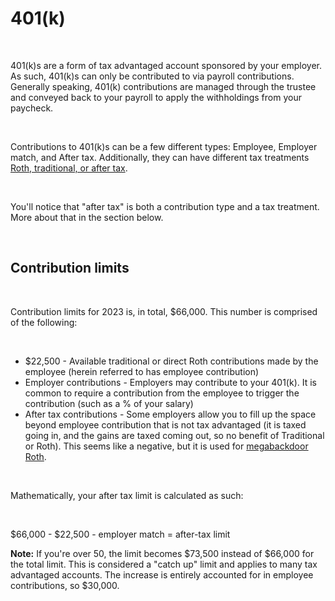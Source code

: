 # 401(k)

&nbsp;  

401(k)s are a form of tax advantaged account sponsored by your employer. As such, 401(k)s can only be contributed to via payroll contributions. Generally speaking, 401(k) contributions are managed through the trustee and conveyed back to your payroll to apply the withholdings from your paycheck.

&nbsp;

Contributions to 401(k)s can be a few different types: Employee, Employer match, and After tax. Additionally, they can have different tax treatments [Roth, traditional, or after tax](/taxation/roth-trad-after-tax).

&nbsp;

You'll notice that "after tax" is both a contribution type and a tax treatment. More about that in the section below.

&nbsp;  

## Contribution limits

&nbsp;  

Contribution limits for 2023 is, in total, $66,000. This number is comprised of the following:  

&nbsp;  

- $22,500 - Available traditional or direct Roth contributions made by the employee (herein referred to has employee contribution)
- Employer contributions - Employers may contribute to your 401(k). It is common to require a contribution from the employee to trigger the contribution (such as a % of your salary)
- After tax contributions - Some employers allow you to fill up the space beyond employee contribution that is not tax advantaged (it is taxed going in, and the gains are taxed coming out, so no benefit of Traditional or Roth). This seems like a negative, but it is used for [megabackdoor Roth](/tax-advantaged-accounts/401k/megabackdoor-roth).

&nbsp;

Mathematically, your after tax limit is calculated as such:  

&nbsp;

$66,000 - $22,500 - employer match = after-tax limit

**Note:** If you're over 50, the limit becomes $73,500 instead of $66,000 for the total limit. This is considered a "catch up" limit and applies to many tax advantaged accounts. The increase is entirely accounted for in employee contributions, so $30,000. 
